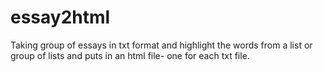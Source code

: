 # essay2html
Taking group of essays in txt format and highlight the words from a list or group of lists and puts in an html file- one for each txt file. 
